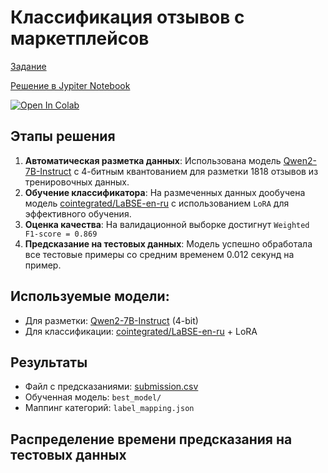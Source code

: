 # Классификация отзывов с маркетплейсов

[Задание](task/README.md)

[Решение в Jypiter Notebook](./solution.ipynb)

<a target="_blank" href="https://colab.research.google.com/github/danyarmarkin/llm-review-classification/blob/master/solution.ipynb">
  <img src="https://colab.research.google.com/assets/colab-badge.svg" alt="Open In Colab"/>
</a>

## Этапы решения

1. **Автоматическая разметка данных**: Использована модель [Qwen2-7B-Instruct](https://huggingface.co/Qwen/Qwen2-7B-Instruct) с 4-битным квантованием для разметки 1818 отзывов из тренировочных данных.
2. **Обучение классификатора**: На размеченных данных дообучена модель [cointegrated/LaBSE-en-ru](https://huggingface.co/cointegrated/LaBSE-en-ru) с использованием `LoRA` для эффективного обучения.
3. **Оценка качества**: На валидационной выборке достигнут `Weighted F1-score = 0.869`
4. **Предсказание на тестовых данных**: Модель успешно обработала все тестовые примеры со средним временем 0.012 секунд на пример.

## Используемые модели:
- Для разметки: [Qwen2-7B-Instruct](https://huggingface.co/Qwen/Qwen2-7B-Instruct) (4-bit)
- Для классификации: [cointegrated/LaBSE-en-ru](https://huggingface.co/cointegrated/LaBSE-en-ru) + LoRA

## Результаты
- Файл с предсказаниями: [submission.csv](submission.csv)
- Обученная модель: `best_model/`
- Маппинг категорий: `label_mapping.json`

## Распределение времени предсказания на тестовых данных
